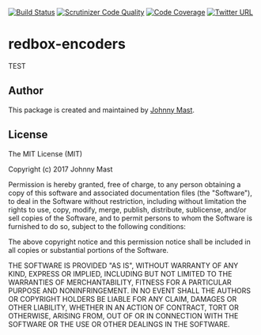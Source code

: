 [![Build Status](https://travis-ci.org/johnnymast/redbox-encoders.svg?branch=master)](https://travis-ci.org/johnnymast/redbox-encoders)
[![Scrutinizer Code Quality](https://scrutinizer-ci.com/g/johnnymast/redbox-encoders/badges/quality-score.png?b=master)](https://scrutinizer-ci.com/g/johnnymast/redbox-encoders/?branch=master)
[![Code Coverage](https://scrutinizer-ci.com/g/johnnymast/redbox-encoders/badges/coverage.png?b=master)](https://scrutinizer-ci.com/g/johnnymast/redbox-encoders/?branch=master)
[![Twitter URL](https://img.shields.io/twitter/url/http/shields.io.svg?style=social&label=Contact)](https://twitter.com/intent/tweet?text=@mastjohnny)

# redbox-encoders
TEST



## Author

This package is created and maintained by [Johnny Mast](https://github.com/johnnymast).

## License

The MIT License (MIT)

Copyright (c) 2017 Johnny Mast

Permission is hereby granted, free of charge, to any person obtaining a copy
of this software and associated documentation files (the "Software"), to deal
in the Software without restriction, including without limitation the rights
to use, copy, modify, merge, publish, distribute, sublicense, and/or sell
copies of the Software, and to permit persons to whom the Software is
furnished to do so, subject to the following conditions:

The above copyright notice and this permission notice shall be included in all
copies or substantial portions of the Software.

THE SOFTWARE IS PROVIDED "AS IS", WITHOUT WARRANTY OF ANY KIND, EXPRESS OR
IMPLIED, INCLUDING BUT NOT LIMITED TO THE WARRANTIES OF MERCHANTABILITY,
FITNESS FOR A PARTICULAR PURPOSE AND NONINFRINGEMENT. IN NO EVENT SHALL THE
AUTHORS OR COPYRIGHT HOLDERS BE LIABLE FOR ANY CLAIM, DAMAGES OR OTHER
LIABILITY, WHETHER IN AN ACTION OF CONTRACT, TORT OR OTHERWISE, ARISING FROM,
OUT OF OR IN CONNECTION WITH THE SOFTWARE OR THE USE OR OTHER DEALINGS IN THE
SOFTWARE.


